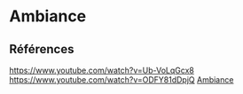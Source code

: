 # Ambiance

<!-- Ici mettre tous les documents et références associés à l'établissement de l'ambiance du projet   -->

## Références

https://www.youtube.com/watch?v=Ub-VoLqGcx8  
https://www.youtube.com/watch?v=ODFY81dDpjQ
[Ambiance](https://tim-montmorency.com/582523-gestion/#/contenus/2_scenarisation/30_ambiances/)
